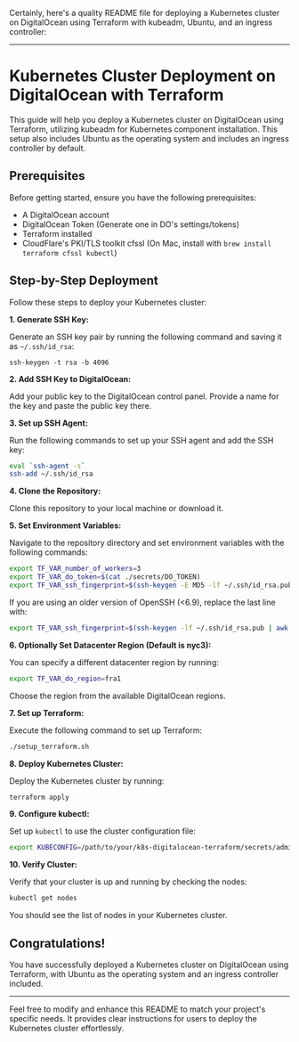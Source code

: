 Certainly, here's a quality README file for deploying a Kubernetes cluster on DigitalOcean using Terraform with kubeadm, Ubuntu, and an ingress controller:

---

# Kubernetes Cluster Deployment on DigitalOcean with Terraform

This guide will help you deploy a Kubernetes cluster on DigitalOcean using Terraform, utilizing kubeadm for Kubernetes component installation. This setup also includes Ubuntu as the operating system and includes an ingress controller by default.

## Prerequisites

Before getting started, ensure you have the following prerequisites:

- A DigitalOcean account
- DigitalOcean Token (Generate one in DO's settings/tokens)
- Terraform installed
- CloudFlare's PKI/TLS toolkit cfssl (On Mac, install with `brew install terraform cfssl kubectl`)

## Step-by-Step Deployment

Follow these steps to deploy your Kubernetes cluster:

**1. Generate SSH Key:**

Generate an SSH key pair by running the following command and saving it as `~/.ssh/id_rsa`:

```
ssh-keygen -t rsa -b 4096
```

**2. Add SSH Key to DigitalOcean:**

Add your public key to the DigitalOcean control panel. Provide a name for the key and paste the public key there.

**3. Set up SSH Agent:**

Run the following commands to set up your SSH agent and add the SSH key:

```bash
eval `ssh-agent -s`
ssh-add ~/.ssh/id_rsa
```

**4. Clone the Repository:**

Clone this repository to your local machine or download it.

**5. Set Environment Variables:**

Navigate to the repository directory and set environment variables with the following commands:

```bash
export TF_VAR_number_of_workers=3
export TF_VAR_do_token=$(cat ./secrets/DO_TOKEN)
export TF_VAR_ssh_fingerprint=$(ssh-keygen -E MD5 -lf ~/.ssh/id_rsa.pub | awk '{print $2}' | sed 's/MD5://g')
```

If you are using an older version of OpenSSH (<6.9), replace the last line with:

```bash
export TF_VAR_ssh_fingerprint=$(ssh-keygen -lf ~/.ssh/id_rsa.pub | awk '{print $2}')
```

**6. Optionally Set Datacenter Region (Default is nyc3):**

You can specify a different datacenter region by running:

```bash
export TF_VAR_do_region=fra1
```

Choose the region from the available DigitalOcean regions.

**7. Set up Terraform:**

Execute the following command to set up Terraform:

```bash
./setup_terraform.sh
```

**8. Deploy Kubernetes Cluster:**

Deploy the Kubernetes cluster by running:

```bash
terraform apply
```

**9. Configure kubectl:**

Set up `kubectl` to use the cluster configuration file:

```bash
export KUBECONFIG=/path/to/your/k8s-digitalocean-terraform/secrets/admin.conf
```

**10. Verify Cluster:**

Verify that your cluster is up and running by checking the nodes:

```bash
kubectl get nodes
```

You should see the list of nodes in your Kubernetes cluster.

## Congratulations!

You have successfully deployed a Kubernetes cluster on DigitalOcean using Terraform, with Ubuntu as the operating system and an ingress controller included.

---

Feel free to modify and enhance this README to match your project's specific needs. It provides clear instructions for users to deploy the Kubernetes cluster effortlessly.
